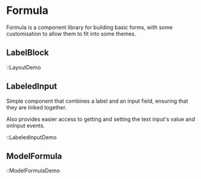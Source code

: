 # Formula

Formula is a component library for building basic
forms, with some customisation to allow them
to fit into some themes.

## LabelBlock

::LayoutDemo

## LabeledInput

Simple component that combines a
label and an input field, ensuring
that they are linked together.

Also provides easier access to
getting and setting the text input's
value and onInput events.

::LabeledInputDemo

## ModelFormula

::ModelFormulaDemo
